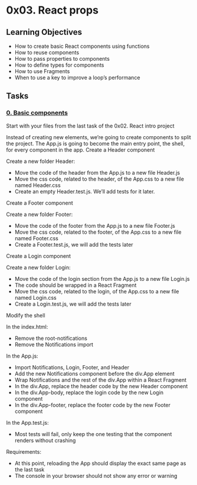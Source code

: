 # 0x03. React props

## Learning Objectives

   - How to create basic React components using functions
   - How to reuse components
   - How to pass properties to components
   - How to define types for components
   - How to use Fragments
   - When to use a key to improve a loop’s performance

## Tasks
### [0. Basic components](./task_0)
Start with your files from the last task of the 0x02. React intro project

Instead of creating new elements, we’re going to create components to split the project. The App.js is going to become the main entry point, the shell, for every component in the app.
Create a Header component

Create a new folder Header:

  -  Move the code of the header from the App.js to a new file Header.js
  -  Move the css code, related to the header, of the App.css to a new file named Header.css
  -  Create an empty Header.test.js. We’ll add tests for it later.

Create a Footer component

Create a new folder Footer:

  -  Move the code of the footer from the App.js to a new file Footer.js
  -  Move the css code, related to the footer, of the App.css to a new file named Footer.css
  -  Create a Footer.test.js, we will add the tests later

Create a Login component

Create a new folder Login:

  -  Move the code of the login section from the App.js to a new file Login.js
  -  The code should be wrapped in a React Fragment
  -  Move the css code, related to the login, of the App.css to a new file named Login.css
  -  Create a Login.test.js, we will add the tests later

Modify the shell

In the index.html:

  -  Remove the root-notifications
  -  Remove the Notifications import

In the App.js:

  - Import Notifications, Login, Footer, and Header
  - Add the new Notifications component before the div.App element
  - Wrap Notifications and the rest of the div.App within a React Fragment
  -  In the div.App, replace the header code by the new Header component
  - In the div.App-body, replace the login code by the new Login component
  - In the div.App-footer, replace the footer code by the new Footer component

In the App.test.js:

   - Most tests will fail, only keep the one testing that the component renders without crashing

Requirements:

   - At this point, reloading the App should display the exact same page as the last task
   - The console in your browser should not show any error or warning
